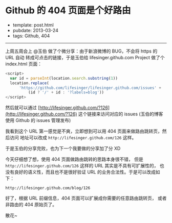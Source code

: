 
# Github 的 404 页面是个好路由

- template: post.html
- pubdate: 2013-03-24
- tags: Github, 404

----

上周五周会上 @玉伯 做了个微分享：由于新浪微博的 BUG，不会将 https 的 URL 自动
转成可点击的链接，于是玉伯给 lifesinger.github.com Project 做了个 index.html
页面：

```js
<script>
  var id = parseInt(location.search.substring(1))
  location.replace(
      'https://github.com/lifesinger/lifesinger.github.com/issues' +
          (id ? '/' + id : '?labels=blog'))
</script>
```

然后就可以通过 [http://lifesinger.github.com/?126](http://lifesinger.github.com/?126)
这个链接来访问对应的 issues (玉伯的博客使用 Github 的 issues 管理发布)

我看到这个 URL 第一感觉是不爽，立即想到可以用 404 页面来做路由跳转页，然后访问
地址可以改成 `http://lifesinger.github.com/126` 这样。

于是玉伯的分享完败，也为下一个我要做的分享加了分 XD

今天仔细想了想，使用 404 页面做路由跳转的思路本身很不错，
但是 `http://lifesinger.github.com/126` 这样的 URL 其实是不具有可扩展性的，
也没有良好的语义性，而且也不是很好验证 URL 的业务合法性。于是可以改成如下：

`http://lifesinger.github.com/blog/126`

好了，根据 URL 前缀信息，404 页面可以扩展成你需要的任意路由跳转页，
或者非路由的 404 原始页了。

散花~

